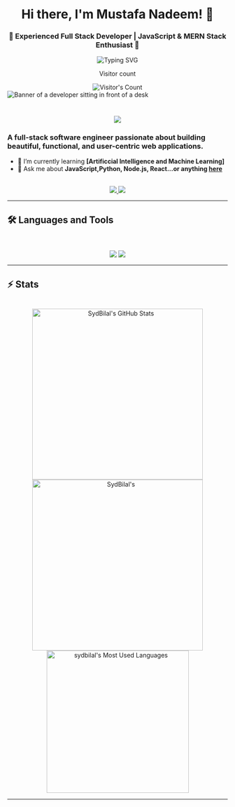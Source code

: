 <h1 align="center">Hi there, I'm Mustafa Nadeem! 👋</h1>
<h3 align="center">🚀 Experienced Full Stack Developer | JavaScript & MERN Stack Enthusiast 🚀</h3>

<p align="center">
  <img src="https://readme-typing-svg.herokuapp.com?font=Fira+Code&weight=600&size=22&pause=1000&color=F75C7E&center=true&width=550&lines=Full+Stack+Developer;MERN+Stack+Specialist;Building+Scalable+Applications;JavaScript+%7C+TypeScript+%7C+Node.js;Passionate+about+Tech+%26+Innovation" alt="Typing SVG">
</p>

<div align="center"> 
  <p>Visitor count</p>
  <img src="https://profile-counter.glitch.me/sydbilal/count.svg" alt="Visitor's Count" />
</div>

<img src="https://github.com/sydbilal/sydbilal/blob/main/person-working-html-computer.jpg" alt="Banner of a developer sitting in front of a desk">

<h1 align="center">
    <img src="https://readme-typing-svg.herokuapp.com/?font=Inter&size=48&center=true&vCenter=true&width=500&height=70&color=4493F8&duration=4000&lines=Hi+There!+👋;+I'm+Syed+Bilal!;" />
</h1>

### A full-stack software engineer passionate about building beautiful, functional, and user-centric web applications.

- 🌱 I’m currently learning **[Artificcial Intelligence and Machine Learning]**
- 💬 Ask me about **JavaScript,Python, Node.js, React...or anything [here](https://github.com/sydbilal/sydbilal/issues)**

<br>

<div align="center">
  <a href="syedbilaln786@gmail.com">
    <img src="https://img.shields.io/badge/Gmail-333333?style=for-the-badge&logo=gmail&logoColor=red" />
  </a>
  <a href="https://linkedin.com/in/sydbilal" target="_blank">
    <img src="https://img.shields.io/badge/LinkedIn-0077B5?style=for-the-badge&logo=linkedin&logoColor=white" target="_blank" />
  </a>
</div>

<hr>

## 🛠️ Languages and Tools

<br>

<p align="center">
  <img src="https://skillicons.dev/icons?i=javascript,python,ts,nodejs,react,nextjs,mongodb,postgres,prisma" />
  <img src="https://skillicons.dev/icons?i=html,css,sass,tailwind,js,vue,redux,d3,git,postman,figma" />
</p>

<hr>

## ⚡️ Stats

<br>

<div align=center>
  <img width=390 src="https://github-readme-stats.vercel.app/api?username=sydbilal&theme=transparent&count_private=true&show_icons=true&rank_icon=github&locale=en" alt="SydBilal's GitHub Stats" />
  <img width=390 src="https://github-readme-streak-stats.herokuapp.com/?user=sydbilal&theme=transparent&count_private=true&border_radius=10&locale=en" alt="SydBilal's" />
    <img width=325 src="https://github-readme-stats.vercel.app/api/top-langs?username=sydbilal&theme=transparent&layout=donut&hide=css&langs_count=8&border_radius=10&show_icons=true&locale=en" alt="sydbilal's Most Used Languages" />

</div>

<hr>

<!--
**sydbilal/sydbilal** is a ✨ _special_ ✨ repository because its `README.md` (this file) appears on your GitHub profile.

Here are some ideas to get you started:

- 🔭 I’m currently working on ...
- 🌱 I’m currently learning ...
- 👯 I’m looking to collaborate on ...
- 🤔 I’m looking for help with ...
- 💬 Ask me about ...
- 📫 How to reach me: ...
- 😄 Pronouns: ...
- ⚡ Fun fact: ...
-->
